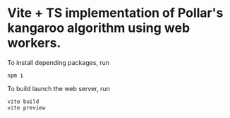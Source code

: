 # Vite + TS implementation of Pollar's kangaroo algorithm using web workers.

To install depending packages, run
```shell
npm i
```

To build launch the web server, run
```shell
vite build
vite preview
```